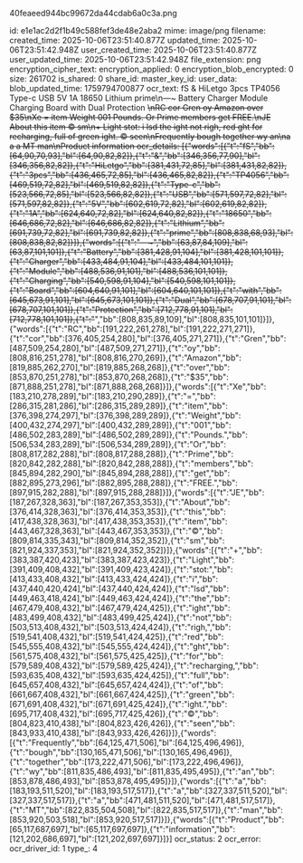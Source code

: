 40feaeed944bc99672da44cdab6a0c3a.png

id: e1e1ac2d2f1b49c588fef3de48e2aba2
mime: image/png
filename: 
created_time: 2025-10-06T23:51:40.877Z
updated_time: 2025-10-06T23:51:42.948Z
user_created_time: 2025-10-06T23:51:40.877Z
user_updated_time: 2025-10-06T23:51:42.948Z
file_extension: png
encryption_cipher_text: 
encryption_applied: 0
encryption_blob_encrypted: 0
size: 261702
is_shared: 0
share_id: 
master_key_id: 
user_data: 
blob_updated_time: 1759794700877
ocr_text: fS & HiLetgo 3pcs TP4056 Type-c USB 5V 1A 18650 Lithium prime\n—~ Battery Charger Module Charging Board with Dual Protection ~~\nRC cor Gren oy Amazon over $35\nXe = item Weight 001 Pounds. Or Prime members get FREE.\nJE About this item © sm\n+ Light stot: i lsd the ight not righ, red ght for recharging, full of green ight. © seen\nFrequently bough together wy an\na a a MT man\nProduct information
ocr_details: [{"words":[{"t":"fS","bb":[64,90,70,93],"bl":[64,90,82,82]},{"t":"&","bb":[346,356,77,90],"bl":[346,356,82,82]},{"t":"HiLetgo","bb":[381,431,72,85],"bl":[381,431,82,82]},{"t":"3pcs","bb":[436,465,72,85],"bl":[436,465,82,82]},{"t":"TP4056","bb":[469,519,72,82],"bl":[469,519,82,82]},{"t":"Type-c","bb":[523,566,72,85],"bl":[523,566,82,82]},{"t":"USB","bb":[571,597,72,82],"bl":[571,597,82,82]},{"t":"5V","bb":[602,619,72,82],"bl":[602,619,82,82]},{"t":"1A","bb":[624,640,72,82],"bl":[624,640,82,82]},{"t":"18650","bb":[646,686,72,82],"bl":[646,686,82,82]},{"t":"Lithium","bb":[691,739,72,82],"bl":[691,739,82,82]},{"t":"prime","bb":[808,838,68,93],"bl":[808,838,82,82]}]},{"words":[{"t":"—~","bb":[63,87,84,109],"bl":[63,87,101,101]},{"t":"Battery","bb":[381,428,91,104],"bl":[381,428,101,101]},{"t":"Charger","bb":[433,484,91,104],"bl":[433,484,101,101]},{"t":"Module","bb":[488,536,91,101],"bl":[488,536,101,101]},{"t":"Charging","bb":[540,598,91,104],"bl":[540,598,101,101]},{"t":"Board","bb":[604,640,91,101],"bl":[604,640,101,101]},{"t":"with","bb":[645,673,91,101],"bl":[645,673,101,101]},{"t":"Dual","bb":[678,707,91,101],"bl":[678,707,101,101]},{"t":"Protection","bb":[712,778,91,101],"bl":[712,778,101,101]},{"t":"~~","bb":[808,835,89,109],"bl":[808,835,101,101]}]},{"words":[{"t":"RC","bb":[191,222,261,278],"bl":[191,222,271,271]},{"t":"cor","bb":[376,405,254,280],"bl":[376,405,271,271]},{"t":"Gren","bb":[487,509,254,280],"bl":[487,509,271,271]},{"t":"oy","bb":[808,816,251,278],"bl":[808,816,270,269]},{"t":"Amazon","bb":[819,885,262,270],"bl":[819,885,268,268]},{"t":"over","bb":[853,870,251,278],"bl":[853,870,268,268]},{"t":"$35","bb":[871,888,251,278],"bl":[871,888,268,268]}]},{"words":[{"t":"Xe","bb":[183,210,278,289],"bl":[183,210,290,289]},{"t":"=","bb":[286,315,281,286],"bl":[286,315,289,289]},{"t":"item","bb":[376,398,274,297],"bl":[376,398,289,289]},{"t":"Weight","bb":[400,432,274,297],"bl":[400,432,289,289]},{"t":"001","bb":[486,502,283,289],"bl":[486,502,289,289]},{"t":"Pounds.","bb":[506,534,283,289],"bl":[506,534,289,289]},{"t":"Or","bb":[808,817,282,288],"bl":[808,817,288,288]},{"t":"Prime","bb":[820,842,282,288],"bl":[820,842,288,288]},{"t":"members","bb":[845,894,282,290],"bl":[845,894,288,288]},{"t":"get","bb":[882,895,273,296],"bl":[882,895,288,288]},{"t":"FREE.","bb":[897,915,282,288],"bl":[897,915,288,288]}]},{"words":[{"t":"JE","bb":[187,267,328,363],"bl":[187,267,353,353]},{"t":"About","bb":[376,414,328,363],"bl":[376,414,353,353]},{"t":"this","bb":[417,438,328,363],"bl":[417,438,353,353]},{"t":"item","bb":[443,467,328,363],"bl":[443,467,353,353]},{"t":"©","bb":[809,814,335,343],"bl":[809,814,352,352]},{"t":"sm","bb":[821,924,337,353],"bl":[821,924,352,352]}]},{"words":[{"t":"+","bb":[383,387,420,423],"bl":[383,387,423,423]},{"t":"Light","bb":[391,409,408,432],"bl":[391,409,423,424]},{"t":"stot:","bb":[413,433,408,432],"bl":[413,433,424,424]},{"t":"i","bb":[437,440,420,424],"bl":[437,440,424,424]},{"t":"lsd","bb":[449,463,418,424],"bl":[449,463,424,424]},{"t":"the","bb":[467,479,408,432],"bl":[467,479,424,425]},{"t":"ight","bb":[483,499,408,432],"bl":[483,499,425,424]},{"t":"not","bb":[503,513,408,432],"bl":[503,513,424,424]},{"t":"righ,","bb":[519,541,408,432],"bl":[519,541,424,425]},{"t":"red","bb":[545,555,408,432],"bl":[545,555,424,424]},{"t":"ght","bb":[561,575,408,432],"bl":[561,575,425,425]},{"t":"for","bb":[579,589,408,432],"bl":[579,589,425,424]},{"t":"recharging,","bb":[593,635,408,432],"bl":[593,635,424,425]},{"t":"full","bb":[645,657,408,432],"bl":[645,657,424,424]},{"t":"of","bb":[661,667,408,432],"bl":[661,667,424,425]},{"t":"green","bb":[671,691,408,432],"bl":[671,691,425,424]},{"t":"ight.","bb":[695,717,408,432],"bl":[695,717,425,426]},{"t":"©","bb":[804,823,410,438],"bl":[804,823,426,426]},{"t":"seen","bb":[843,933,410,438],"bl":[843,933,426,426]}]},{"words":[{"t":"Frequently","bb":[64,125,471,506],"bl":[64,125,496,496]},{"t":"bough","bb":[130,165,471,506],"bl":[130,165,496,496]},{"t":"together","bb":[173,222,471,506],"bl":[173,222,496,496]},{"t":"wy","bb":[811,835,486,493],"bl":[811,835,495,495]},{"t":"an","bb":[853,878,486,493],"bl":[853,878,495,495]}]},{"words":[{"t":"a","bb":[183,193,511,520],"bl":[183,193,517,517]},{"t":"a","bb":[327,337,511,520],"bl":[327,337,517,517]},{"t":"a","bb":[471,481,511,520],"bl":[471,481,517,517]},{"t":"MT","bb":[822,835,504,508],"bl":[822,835,517,517]},{"t":"man","bb":[853,920,503,518],"bl":[853,920,517,517]}]},{"words":[{"t":"Product","bb":[65,117,687,697],"bl":[65,117,697,697]},{"t":"information","bb":[121,202,686,697],"bl":[121,202,697,697]}]}]
ocr_status: 2
ocr_error: 
ocr_driver_id: 1
type_: 4
